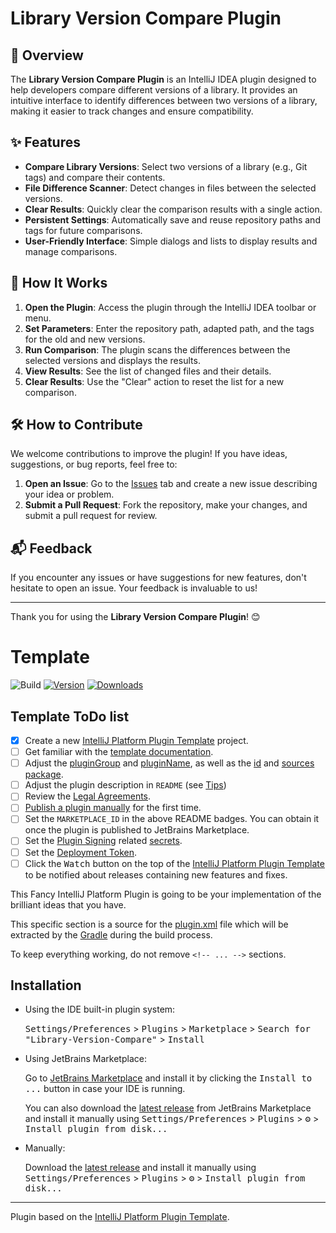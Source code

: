 # Library Version Compare Plugin

## 📖 Overview
The **Library Version Compare Plugin** is an IntelliJ IDEA plugin designed to help developers compare different versions of a library. It provides an intuitive interface to identify differences between two versions of a library, making it easier to track changes and ensure compatibility.

## ✨ Features
- **Compare Library Versions**: Select two versions of a library (e.g., Git tags) and compare their contents.
- **File Difference Scanner**: Detect changes in files between the selected versions.
- **Clear Results**: Quickly clear the comparison results with a single action.
- **Persistent Settings**: Automatically save and reuse repository paths and tags for future comparisons.
- **User-Friendly Interface**: Simple dialogs and lists to display results and manage comparisons.

## 🚀 How It Works
1. **Open the Plugin**: Access the plugin through the IntelliJ IDEA toolbar or menu.
2. **Set Parameters**: Enter the repository path, adapted path, and the tags for the old and new versions.
3. **Run Comparison**: The plugin scans the differences between the selected versions and displays the results.
4. **View Results**: See the list of changed files and their details.
5. **Clear Results**: Use the "Clear" action to reset the list for a new comparison.

## 🛠️ How to Contribute
We welcome contributions to improve the plugin! If you have ideas, suggestions, or bug reports, feel free to:
1. **Open an Issue**: Go to the [Issues](https://github.com/denysrichter4/libraryversioncompare/issues) tab and create a new issue describing your idea or problem.
2. **Submit a Pull Request**: Fork the repository, make your changes, and submit a pull request for review.

## 📬 Feedback
If you encounter any issues or have suggestions for new features, don't hesitate to open an issue. Your feedback is invaluable to us!

---

Thank you for using the **Library Version Compare Plugin**! 😊

# Template
![Build](https://github.com/denysrichter4/Library-Version-Compare/workflows/Build/badge.svg)
[![Version](https://img.shields.io/jetbrains/plugin/v/MARKETPLACE_ID.svg)](https://plugins.jetbrains.com/plugin/MARKETPLACE_ID)
[![Downloads](https://img.shields.io/jetbrains/plugin/d/MARKETPLACE_ID.svg)](https://plugins.jetbrains.com/plugin/MARKETPLACE_ID)

## Template ToDo list
- [x] Create a new [IntelliJ Platform Plugin Template][template] project.
- [ ] Get familiar with the [template documentation][template].
- [ ] Adjust the [pluginGroup](./gradle.properties) and [pluginName](./gradle.properties), as well as the [id](./src/main/resources/META-INF/plugin.xml) and [sources package](./src/main/kotlin).
- [ ] Adjust the plugin description in `README` (see [Tips][docs:plugin-description])
- [ ] Review the [Legal Agreements](https://plugins.jetbrains.com/docs/marketplace/legal-agreements.html?from=IJPluginTemplate).
- [ ] [Publish a plugin manually](https://plugins.jetbrains.com/docs/intellij/publishing-plugin.html?from=IJPluginTemplate) for the first time.
- [ ] Set the `MARKETPLACE_ID` in the above README badges. You can obtain it once the plugin is published to JetBrains Marketplace.
- [ ] Set the [Plugin Signing](https://plugins.jetbrains.com/docs/intellij/plugin-signing.html?from=IJPluginTemplate) related [secrets](https://github.com/JetBrains/intellij-platform-plugin-template#environment-variables).
- [ ] Set the [Deployment Token](https://plugins.jetbrains.com/docs/marketplace/plugin-upload.html?from=IJPluginTemplate).
- [ ] Click the <kbd>Watch</kbd> button on the top of the [IntelliJ Platform Plugin Template][template] to be notified about releases containing new features and fixes.

<!-- Plugin description -->
This Fancy IntelliJ Platform Plugin is going to be your implementation of the brilliant ideas that you have.

This specific section is a source for the [plugin.xml](/src/main/resources/META-INF/plugin.xml) file which will be extracted by the [Gradle](/build.gradle.kts) during the build process.

To keep everything working, do not remove `<!-- ... -->` sections.
<!-- Plugin description end -->

## Installation

- Using the IDE built-in plugin system:

  <kbd>Settings/Preferences</kbd> > <kbd>Plugins</kbd> > <kbd>Marketplace</kbd> > <kbd>Search for "Library-Version-Compare"</kbd> >
  <kbd>Install</kbd>

- Using JetBrains Marketplace:

  Go to [JetBrains Marketplace](https://plugins.jetbrains.com/plugin/MARKETPLACE_ID) and install it by clicking the <kbd>Install to ...</kbd> button in case your IDE is running.

  You can also download the [latest release](https://plugins.jetbrains.com/plugin/MARKETPLACE_ID/versions) from JetBrains Marketplace and install it manually using
  <kbd>Settings/Preferences</kbd> > <kbd>Plugins</kbd> > <kbd>⚙️</kbd> > <kbd>Install plugin from disk...</kbd>

- Manually:

  Download the [latest release](https://github.com/denysrichter4/Library-Version-Compare/releases/latest) and install it manually using
  <kbd>Settings/Preferences</kbd> > <kbd>Plugins</kbd> > <kbd>⚙️</kbd> > <kbd>Install plugin from disk...</kbd>


---
Plugin based on the [IntelliJ Platform Plugin Template][template].

[template]: https://github.com/JetBrains/intellij-platform-plugin-template
[docs:plugin-description]: https://plugins.jetbrains.com/docs/intellij/plugin-user-experience.html#plugin-description-and-presentation